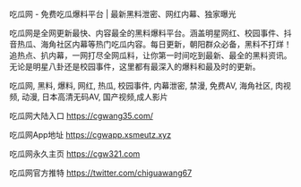 吃瓜网 - 免费吃瓜爆料平台 | 最新黑料泄密、网红内幕、独家曝光

吃瓜网是全网更新最快、内容最全的黑料爆料平台。涵盖明星网红、校园事件、抖音热瓜、海角社区内幕等热门吃瓜内容。每日更新，朝阳群众必备，黑料不打烊！追热点、扒内幕，一网打尽全网瓜料，让你第一时间吃到最新、最全的黑料资讯。无论是明星八卦还是校园事件，这里都有最深入的爆料和最及时的更新。

吃瓜网, 黑料, 爆料, 网红, 热瓜, 校园事件, 内幕泄密, 禁漫, 免费AV, 海角社区, 肉视频, 动漫, 日本高清无码AV, 国产视频,成人影片

吃瓜网大陆入口  https://cgwang35.com/

吃瓜网App地址  https://cgwapp.xsmeutz.xyz

吃瓜网永久主页  https://cgw321.com

吃瓜网官方推特  https://twitter.com/chiguawang67
